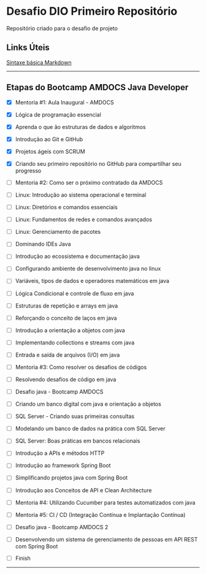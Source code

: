 # Desafio DIO Primeiro Repositório
Repositório criado para o desafio de projeto


## Links Úteis
[Sintaxe básica Markdown](https://www.markdownguide.org/basic-syntax/)

____

## Etapas do Bootcamp AMDOCS Java Developer



- [x] Mentoria #1: Aula Inaugural - AMDOCS

- [x] Lógica de programação essencial

- [x] Aprenda o que ão estruturas de dados e algoritmos

- [x] Introdução ao Git e GitHub

- [x] Projetos ágeis com SCRUM

- [x] Criando seu primeiro repositório no GitHub para compartilhar seu progresso
- [ ] Mentoria #2: Como ser o próximo contratado da AMDOCS
- [ ] Linux: Introdução ao sistema operacional e terminal
- [ ] Linux: Diretórios e comandos essenciais
- [ ] Linux: Fundamentos de redes e comandos avançados
- [ ] Linux: Gerenciamento de pacotes
- [ ] Dominando IDEs Java
- [ ] Introdução ao ecossistema e documentação java
- [ ] Configurando ambiente de desenvolvimento java no linux
- [ ] Variáveis, tipos de dados e operadores matemáticos em java
- [ ] Lógica Condicional e controle de fluxo em java
- [ ] Estruturas de repetição e arrays em java
- [ ] Reforçando o conceito de laços em java
- [ ] Introdução a orientação a objetos com java
- [ ] Implementando collections e streams com java
- [ ] Entrada e saída de arquivos (I/O) em java
- [ ] Mentoria #3: Como resolver os desafios de códigos
- [ ] Resolvendo desafios de código em java
- [ ] Desafio java - Bootcamp AMDOCS
- [ ] Criando um banco digital com java e orientação a objetos
- [ ] SQL Server - Criando suas primeiras consultas
- [ ] Modelando um banco de dados na prática com SQL Server
- [ ] SQL Server: Boas práticas em bancos relacionais
- [ ] Introdução a APIs e métodos HTTP
- [ ] Introdução ao framework Spring Boot
- [ ] Simplificando projetos java com Spring Boot
- [ ] Introdução aos Conceitos de API e Clean Architecture
- [ ] Mentoria #4: Utilizando Cucumber para testes automatizados com java
- [ ] Mentoria #5: CI / CD (Integração Contínua e Implantação Contínua)
- [ ] Desafio java - Bootcamp AMDOCS 2
- [ ] Desenvolvendo um sistema de gerenciamento de pessoas em API REST com Spring Boot
- [ ] Finish

____

